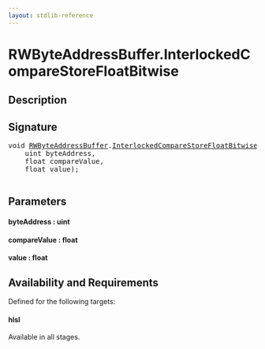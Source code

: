 ```yaml
---
layout: stdlib-reference
---
```


# RWByteAddressBuffer\.InterlockedCompareStoreFloatBitwise

## Description





## Signature 

<pre>
<span class="code_keyword">void</span> <a href="/stdlib-reference/types/RWByteAddressBuffer/index" class="code_type">RWByteAddressBuffer</a>.<a href="/stdlib-reference/types/RWByteAddressBuffer/InterlockedCompareStoreFloatBitwise">InterlockedCompareStoreFloatBitwise</a>(
    <span class="code_keyword">uint</span> <span class='code_param'>byteAddress</span>,
    <span class="code_keyword">float</span> <span class='code_param'>compareValue</span>,
    <span class="code_keyword">float</span> <span class='code_param'>value</span>);

</pre>

## Parameters

#### byteAddress  : uint
#### compareValue  : float
#### value  : float

## Availability and Requirements

Defined for the following targets:

#### hlsl
Available in all stages.




